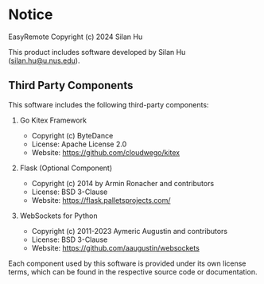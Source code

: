 # Notice

EasyRemote
Copyright (c) 2024 Silan Hu

This product includes software developed by Silan Hu (silan.hu@u.nus.edu).

## Third Party Components

This software includes the following third-party components:

1. Go Kitex Framework
   - Copyright (c) ByteDance
   - License: Apache License 2.0
   - Website: https://github.com/cloudwego/kitex

2. Flask (Optional Component)
   - Copyright (c) 2014 by Armin Ronacher and contributors
   - License: BSD 3-Clause
   - Website: https://flask.palletsprojects.com/

3. WebSockets for Python
   - Copyright (c) 2011-2023 Aymeric Augustin and contributors
   - License: BSD 3-Clause
   - Website: https://github.com/aaugustin/websockets

Each component used by this software is provided under its own license terms, 
which can be found in the respective source code or documentation.